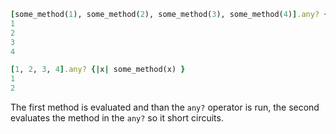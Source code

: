 ```ruby
[some_method(1), some_method(2), some_method(3), some_method(4)].any? {|x| x }
1
2
3
4
```
```ruby
[1, 2, 3, 4].any? {|x| some_method(x) }
1
2
```
The first method is evaluated and than the `any?` operator is run, the second evaluates the method in the `any?` so it short circuits.
